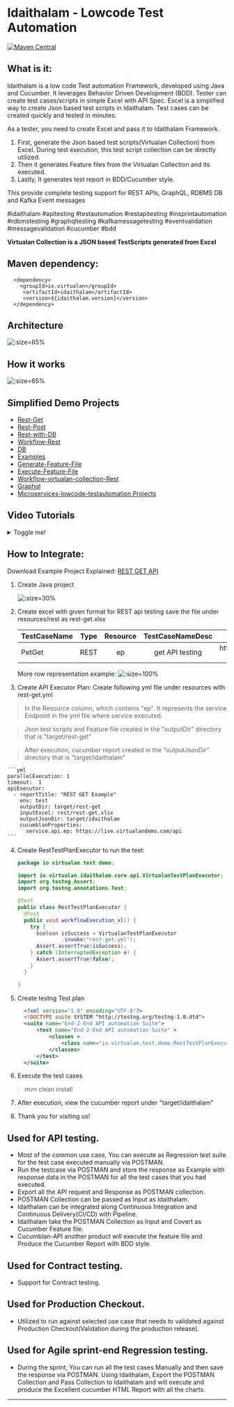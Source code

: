 # Idaithalam - Lowcode Test Automation

[![Maven Central](https://img.shields.io/maven-central/v/io.virtualan/idaithalam.svg?label=Maven%20Central)](https://search.maven.org/search?q=g:%22io.virtualan%22%20AND%20a:%22idaithalam%22) 
                          
## What is it: 

Idaithalam is a low code Test automation Framework,  developed using Java and Cucumber. It leverages Behavior Driven Development (BDD). Tester can create test cases/scripts in simple Excel with API Spec. Excel is a simplified way to create Json based test scripts in Idaithalam. Test cases can be created quickly and tested in minutes.


As a tester, you need to create Excel and pass it to Idaithalam Framework. 

1. First, generate the Json based test scripts(Virtualan Collection) from Excel. During test execution, this test script collection can be directly utilized.  
2. Then it generates Feature files from the Virtualan Collection and its executed.
3. Lastly, It generates test report in BDD/Cucumber style. 


This provide complete testing support for REST APIs, GraphQL, RDBMS DB and Kafka Event messages

#idaithalam #apitesting #testautomation #restapitesting #insprintautomation #rdbmstesting #graphqltesting #kafkamessagetesting #eventvalidation #messagevalidation #cucumber #bdd

**Virtualan Collection is a JSON based TestScripts generated from Excel**

## Maven dependency: 
  
  ```mvn 
    <dependency>
      <groupId>io.virtualan</groupId>
       <artifactId>idaithalam</artifactId>
       <version>${idaithalam.version}</version>
    </dependency>
  ```  


## Architecture

![](_images/idaithalam/Architecture.png ':size=65%')


## How it works

![](_images/idaithalam/Workflow.png ':size=65%')


## Simplified Demo Projects 
  -  [Rest-Get](https://github.com/virtualansoftware/microservices-lowcode-testautomation/tree/main/rest-get)
  -  [Rest-Post](https://github.com/virtualansoftware/microservices-lowcode-testautomation/tree/main/rest-post)
  -  [Rest-with-DB](https://github.com/virtualansoftware/microservices-lowcode-testautomation/tree/main/rest-with-db)
  -  [Workflow-Rest](https://github.com/virtualansoftware/microservices-lowcode-testautomation/tree/main/workflow-rest)
  -  [DB](https://github.com/virtualansoftware/microservices-lowcode-testautomation/tree/main/db)
  -  [Examples](https://github.com/virtualansoftware/microservices-lowcode-testautomation/tree/main/examples)
  -  [Generate-Feature-File](https://github.com/virtualansoftware/microservices-lowcode-testautomation/tree/main/generate-feature-file)
  -  [Execute-Feature-File](https://github.com/virtualansoftware/microservices-lowcode-testautomation/tree/main/execute-feature-file)
  -  [Workflow-virtualan-collection-Rest](https://github.com/virtualansoftware/microservices-lowcode-testautomation/tree/main/workflow-virtualan-collection-rest)
  -  [Graphql](https://github.com/virtualansoftware/microservices-lowcode-testautomation/tree/main/graphql)
  -  [Microservices-lowcode-testautomation Projects](https://github.com/virtualansoftware/microservices-lowcode-testautomation) 


## Video Tutorials
<details><summary>Toggle me!</summary>


| Name   |      Link      |  level |
|----------|:-------------|------:|
| What is ? | [What is Idaithalam](https://www.youtube.com/watch?v=6cz85yyVv58&list=PLXbcghgSZDrr2loEsuHEHNy_0iEj6zeso)| Beginner |
| How to ? | [How to setup Idaithalam](https://www.youtube.com/watch?v=6cz85yyVv58&list=PLXbcghgSZDrr2loEsuHEHNy_0iEj6zeso)| Beginner |
| Contract testing? | [ How to perform Data Contract ](https://www.youtube.com/watch?v=zi_TJ474Nmw&list=PLXbcghgSZDrr2loEsuHEHNy_0iEj6zeso&index=3)| Beginner |
| is it Data Driven? | [How to perform Data Driven Testing](https://www.youtube.com/watch?v=Ft3lvuJeaCs&list=PLXbcghgSZDrr2loEsuHEHNy_0iEj6zeso&index=4)| Beginner |
| How to make Orchestration of APIs? | [Orchestration of APIs](https://www.youtube.com/watch?v=iLxKfDky3_0&list=PLXbcghgSZDrr2loEsuHEHNy_0iEj6zeso&index=5)| Beginner |
| Execute API tests in Multiple Environment | [Multiple Environment](https://www.youtube.com/watch?v=VZuhxd3TamU&list=PLXbcghgSZDrr2loEsuHEHNy_0iEj6zeso&index=6)| Beginner |
| Use variables and validate the response | [Use variables](https://www.youtube.com/watch?v=1vD2SD866l4&list=PLXbcghgSZDrr2loEsuHEHNy_0iEj6zeso&index=8)| Beginner |
| Basic Auth | [Basic Auth](https://www.youtube.com/watch?v=LOQ3nhJLQCQ&list=PLXbcghgSZDrr2loEsuHEHNy_0iEj6zeso&index=9)| Beginner |
| Perform Database Testing 1 | [Perform Database Testing](https://www.youtube.com/watch?v=AInS1HbkR70&list=PLXbcghgSZDrr2loEsuHEHNy_0iEj6zeso&index=11)| Beginner |
| Perform Database Testing 2 | [perform Database Testing](https://www.youtube.com/watch?v=QKTSO6PWPQc&list=PLXbcghgSZDrr2loEsuHEHNy_0iEj6zeso&index=10)| Beginner |



</details>

## How to Integrate: 

Download Example Project Explained: [REST GET API](https://github.com/virtualansoftware/microservices-lowcode-testautomation/tree/main/rest-get)

1. Create Java project
  
    ![](_images/idaithalam/project_structure.jpg ':size=30%')

    

2. Create excel with given format for REST api testing 
   save the file under resources/rest as rest-get.xlsx

    |TestCaseName|Type| Resource|TestCaseNameDesc|URL|ContentType|Action|StatusCode|
    | -----------|:--------------:|:--------------:|:--------------:| -----:| -----:| -----:| -----:|
    | PetGet | REST | ep | get API testing|https://localhost/pets/findByTags?tags=red|application/json|GET|200|

    More row representation example:
    ![](_images/idaithalam/Sample-XL.png ':size=100%')


3. Create API Executor Plan:
Create following yml file under resources with rest-get.yml
  > In the Resource column, which contains "ep". It represents the service Endpoint in the yml file where service executed.
    
  > Json test scripts and Feature file created in the "outputDir" directory that is "target/rest-get"

  > After execution, cucumber report created in the "outputJsonDir" directory that is "target/idaithalam"

    ```yml
    parallelExecution: 1
    timeout:  1 
    apiExecutor:
      - reportTitle: "REST GET Example"
        env: test
        outputDir: target/rest-get
        inputExcel: rest/rest-get.xlsx
        outputJsonDir: target/idaithalam
        cucumblanProperties:
          service.api.ep: https://live.virtualandemo.com/api
    ```

4. Create RestTestPlanExecutor to run the test:

    ```java
    package io.virtualan.test.demo;

    import io.virtualan.idaithalam.core.api.VirtualanTestPlanExecutor;
    import org.testng.Assert;
    import org.testng.annotations.Test;

    @Test
    public class RestTestPlanExecutor {
      @Test
      public void workflowExecution_xl() {
        try {
          boolean isSuccess = VirtualanTestPlanExecutor
                  .invoke("rest-get.yml");
          Assert.assertTrue(isSuccess);
        } catch (InterruptedException e) {
          Assert.assertTrue(false);
        }
      }

    }

    ```
5. Create testng Test plan 

    ```xml
      <?xml version="1.0" encoding="UTF-8"?>
      <!DOCTYPE suite SYSTEM "http://testng.org/testng-1.0.dtd">
      <suite name="End-2-End API automation Suite">
          <test name="End-2-End API automation Suite" >
              <classes >
                  <class name="io.virtualan.test.demo.RestTestPlanExecutor" />
              </classes>
          </test>
      </suite>
    ```
6. Execute the test cases

  > mvn clean install

7. After execution, view the cucumber report under "target/idaithalam"

8. Thank you for visiting us! 
    



## Used for API testing.
* Most of the common use case, You can execute as Regression test suite for the test case executed manually via POSTMAN.
* Run the testcase via POSTMAN and store the response as Example with response data in the POSTMAN for all the test cases that you had executed. 
* Export all the API request and Response as POSTMAN collection.
* POSTMAN Collection can be passed as Input as Idaithalam.
* Idaithalam can be integrated along Continuous Integration and Continuous Delivery(CI/CD) with Pipeline.
* Idaithalam take the POSTMAN Collection as Input and Covert as Cucumber Feature file. 
* Cucumblan-API another product will execute the feature file and Produce the Cucumber Report with BDD style.

## Used for Contract testing.
* Support for Contract testing. 

## Used for Production Checkout.
* Utilized to run against selected use case that needs to validated against Production Checkout(Validation during the production release).   

## Used for Agile sprint-end Regression testing.
* During the sprint, You can run all the test cases Manually and then save the response via POSTMAN. Using Idaithalam, Export the POSTMAN Collection and Pass Collection to Idaithalam and will execute and produce the Excellent cucumber HTML Report with all the charts.

----